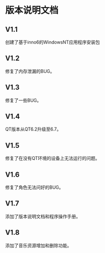 # 版本说明文档
## V1.1
创建了基于inno6的WindowsNT应用程序安装包
## V1.2
修复了内存泄漏的BUG。
## V1.3
修复了一些BUG。
## V1.4
QT版本从QT6.2升级至6.7。
## V1.5
修复了在没有QT环境的设备上无法运行的问题。
## V1.6
修复了角色无法问好的BUG。
## V1.7
添加了版本说明文档和程序操作手册。
## V1.8
添加了音乐资源增加和删除功能。

